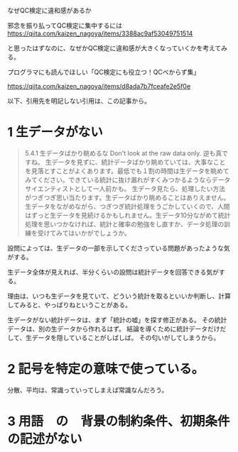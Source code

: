 なぜQC検定に違和感があるか

邪念を振り払ってQC検定に集中するには
https://qiita.com/kaizen_nagoya/items/3388ac9af53049751514

と思ったはずなのに、なぜかQC検定に違和感が大きくなっていくかを考えてみる。

プログラマにも読んでほしい「QC検定にも役立つ！QCべからず集」

https://qiita.com/kaizen_nagoya/items/d8ada7b7fceafe2e5f0e

以下、引用先を明記しない引用は、この記事から。

# 1 生データがない

>5.4.1 生データばかり眺めるな
Don't look at the raw data only.
逆も真ですね。
生データを見ずに、統計データばかり眺めていては、大事なことを見落とすことがよくあります。最低でも１割の時間は生データを眺めてみてください。できている統計に抜け漏れがすくみつかるようならデータサイエンティストとして一人前かも。
生データ見たら、処理したい方法がつぎつぎ思い当たります。生データばかり眺めることはありえません。生データをながめながら、つぎつぎ統計処理をうごかしていくので、人間はずっと生データを見続けるかもしれません。生データ10分ながめて統計処理を思いつかなければ、統計と確率の勉強をし直すか、データ処理の訓練を受けてみてはいかがでしょうか。

設問によっては、生データの一部を示してくださっている問題があったような気がする。

生データ全体が見えれば、半分くらいの設問は統計データを回答できる気がする。

理由は、いつも生データを見ていて、どういう統計を取るといいか判断し、計算してみると、やっぱりねということがある。

生データがない統計データは、まず「統計の嘘」を探す修正がある。
その統計データは、別の生データから作れるはず。
結論を導くために統計データだけだして、生データを隠していることがしばしば。
その匂いがしてしまうから。

# 2 記号を特定の意味で使っている。

分散、平均は、常識っていってしまえば常識なんだろう。



# 3 用語　の　背景の制約条件、初期条件の記述がない
